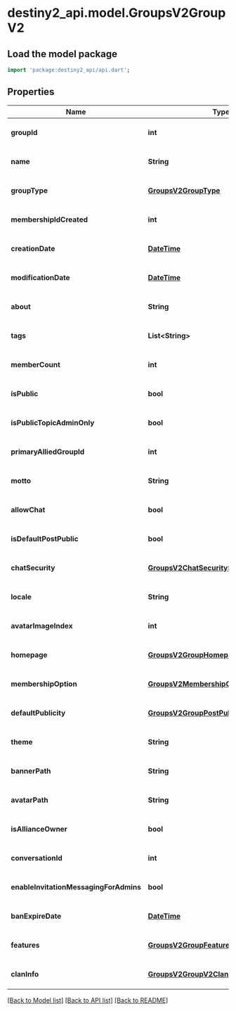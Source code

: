 # destiny2_api.model.GroupsV2GroupV2

## Load the model package
```dart
import 'package:destiny2_api/api.dart';
```

## Properties
Name | Type | Description | Notes
------------ | ------------- | ------------- | -------------
**groupId** | **int** |  | [optional] [default to null]
**name** | **String** |  | [optional] [default to null]
**groupType** | [**GroupsV2GroupType**](GroupsV2GroupType.md) |  | [optional] [default to null]
**membershipIdCreated** | **int** |  | [optional] [default to null]
**creationDate** | [**DateTime**](DateTime.md) |  | [optional] [default to null]
**modificationDate** | [**DateTime**](DateTime.md) |  | [optional] [default to null]
**about** | **String** |  | [optional] [default to null]
**tags** | **List&lt;String&gt;** |  | [optional] [default to []]
**memberCount** | **int** |  | [optional] [default to null]
**isPublic** | **bool** |  | [optional] [default to null]
**isPublicTopicAdminOnly** | **bool** |  | [optional] [default to null]
**primaryAlliedGroupId** | **int** |  | [optional] [default to null]
**motto** | **String** |  | [optional] [default to null]
**allowChat** | **bool** |  | [optional] [default to null]
**isDefaultPostPublic** | **bool** |  | [optional] [default to null]
**chatSecurity** | [**GroupsV2ChatSecuritySetting**](GroupsV2ChatSecuritySetting.md) |  | [optional] [default to null]
**locale** | **String** |  | [optional] [default to null]
**avatarImageIndex** | **int** |  | [optional] [default to null]
**homepage** | [**GroupsV2GroupHomepage**](GroupsV2GroupHomepage.md) |  | [optional] [default to null]
**membershipOption** | [**GroupsV2MembershipOption**](GroupsV2MembershipOption.md) |  | [optional] [default to null]
**defaultPublicity** | [**GroupsV2GroupPostPublicity**](GroupsV2GroupPostPublicity.md) |  | [optional] [default to null]
**theme** | **String** |  | [optional] [default to null]
**bannerPath** | **String** |  | [optional] [default to null]
**avatarPath** | **String** |  | [optional] [default to null]
**isAllianceOwner** | **bool** |  | [optional] [default to null]
**conversationId** | **int** |  | [optional] [default to null]
**enableInvitationMessagingForAdmins** | **bool** |  | [optional] [default to null]
**banExpireDate** | [**DateTime**](DateTime.md) |  | [optional] [default to null]
**features** | [**GroupsV2GroupFeatures**](GroupsV2GroupFeatures.md) |  | [optional] [default to null]
**clanInfo** | [**GroupsV2GroupV2ClanInfoAndInvestment**](GroupsV2GroupV2ClanInfoAndInvestment.md) |  | [optional] [default to null]

[[Back to Model list]](../README.md#documentation-for-models) [[Back to API list]](../README.md#documentation-for-api-endpoints) [[Back to README]](../README.md)


